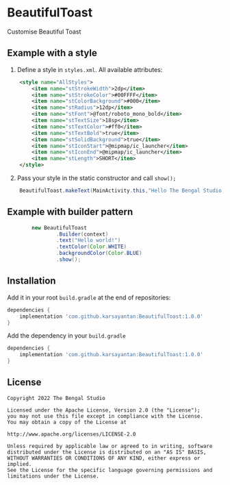 # BeautifulToast
Customise Beautiful Toast



## Example with a style

1) Define a style in `styles.xml`. All available attributes:
```xml
    <style name="AllStyles">
        <item name="stStrokeWidth">2dp</item>
        <item name="stStrokeColor">#00FFFF</item>
        <item name="stColorBackground">#000</item>
        <item name="stRadius">12dp</item>
        <item name="stFont">@font/roboto_mono_bold</item>
        <item name="stTextSize">18sp</item>
        <item name="stTextColor">#ff0</item>
        <item name="stTextBold">true</item>
        <item name="stSolidBackground">true</item>
        <item name="stIconStart">@mipmap/ic_launcher</item>
        <item name="stIconEnd">@mipmap/ic_launcher</item>
        <item name="stLength">SHORT</item>
    </style>

```

2) Pass your style in the static constructor and call `show();`

```java
    BeautifulToast.makeText(MainActivity.this,"Hello The Bengal Studio, Sayantan Kar here", Toast.LENGTH_LONG,R.style.toaststyle_error).show();
```

## Example with builder pattern
```java
        new BeautifulToast
                .Builder(context)
                .text("Hello world!")
                .textColor(Color.WHITE)
                .backgroundColor(Color.BLUE)
                .show();
```

## Installation

Add it in your root `build.gradle` at the end of repositories:   
```groovy
dependencies {
    implementation 'com.github.karsayantan:BeautifulToast:1.0.0'
}
```

Add the dependency in your `build.gradle`
```groovy
dependencies {
    implementation 'com.github.karsayantan:BeautifulToast:1.0.0'
}
```

## License

    Copyright 2022 The Bengal Studio

    Licensed under the Apache License, Version 2.0 (the "License");
    you may not use this file except in compliance with the License.
    You may obtain a copy of the License at

    http://www.apache.org/licenses/LICENSE-2.0

    Unless required by applicable law or agreed to in writing, software
    distributed under the License is distributed on an "AS IS" BASIS,
    WITHOUT WARRANTIES OR CONDITIONS OF ANY KIND, either express or implied.
    See the License for the specific language governing permissions and
    limitations under the License.

